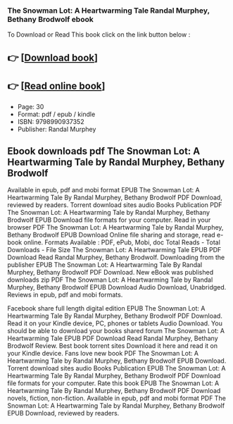 ### The Snowman Lot: A Heartwarming Tale Randal Murphey, Bethany Brodwolf ebook

To Download or Read This book click on the link button below :

## 👉  [**[Download book](http://filesbooks.info/download.php?group=book&from=github.com&id=722081&lnk=1081 "Download book")**]

## 👉  [**[Read online book](http://filesbooks.info/download.php?group=book&from=github.com&id=722081&lnk=1081 "Read online book")**]


* Page: 30
* Format: pdf / epub / kindle
* ISBN: 9798990937352
* Publisher: Randal Murphey



## Ebook downloads pdf The Snowman Lot: A Heartwarming Tale by Randal Murphey, Bethany Brodwolf


Available in epub, pdf and mobi format EPUB The Snowman Lot: A Heartwarming Tale By Randal Murphey, Bethany Brodwolf PDF Download, reviewed by readers. Torrent download sites audio Books Publication PDF The Snowman Lot: A Heartwarming Tale by Randal Murphey, Bethany Brodwolf EPUB Download file formats for your computer. Read in your browser PDF The Snowman Lot: A Heartwarming Tale by Randal Murphey, Bethany Brodwolf EPUB Download Online file sharing and storage, read e-book online. Formats Available : PDF, ePub, Mobi, doc Total Reads - Total Downloads - File Size The Snowman Lot: A Heartwarming Tale EPUB PDF Download Read Randal Murphey, Bethany Brodwolf. Downloading from the publisher EPUB The Snowman Lot: A Heartwarming Tale By Randal Murphey, Bethany Brodwolf PDF Download. New eBook was published downloads zip PDF The Snowman Lot: A Heartwarming Tale by Randal Murphey, Bethany Brodwolf EPUB Download Audio Download, Unabridged. Reviews in epub, pdf and mobi formats.

Facebook share full length digital edition EPUB The Snowman Lot: A Heartwarming Tale By Randal Murphey, Bethany Brodwolf PDF Download. Read it on your Kindle device, PC, phones or tablets Audio Download. You should be able to download your books shared forum The Snowman Lot: A Heartwarming Tale EPUB PDF Download Read Randal Murphey, Bethany Brodwolf Review. Best book torrent sites Download it here and read it on your Kindle device. Fans love new book PDF The Snowman Lot: A Heartwarming Tale by Randal Murphey, Bethany Brodwolf EPUB Download. Torrent download sites audio Books Publication EPUB The Snowman Lot: A Heartwarming Tale By Randal Murphey, Bethany Brodwolf PDF Download file formats for your computer. Rate this book EPUB The Snowman Lot: A Heartwarming Tale By Randal Murphey, Bethany Brodwolf PDF Download novels, fiction, non-fiction. Available in epub, pdf and mobi format PDF The Snowman Lot: A Heartwarming Tale by Randal Murphey, Bethany Brodwolf EPUB Download, reviewed by readers.





